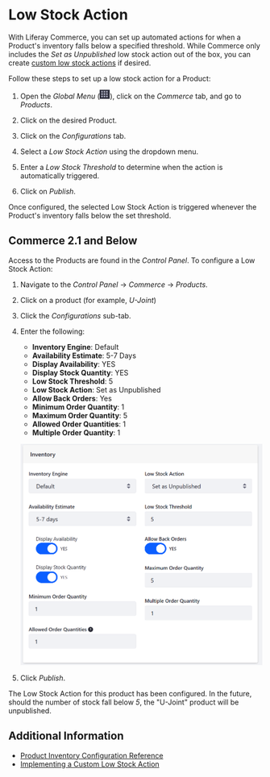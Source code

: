 # Low Stock Action

With Liferay Commerce, you can set up automated actions for when a Product's inventory falls below a specified threshold. While Commerce only includes the *Set as Unpublished* low stock action out of the box, you can create [custom low stock actions](../../developer-guide/implementing-a-custom-low-stock-activity.md) if desired.

Follow these steps to set up a low stock action for a Product:

1. Open the *Global Menu* (![Global Menu](../../images/icon-applications-menu.png)), click on the *Commerce* tab, and go to *Products*.

1. Click on the desired Product.

1. Click on the *Configurations* tab.

1. Select a *Low Stock Action* using the dropdown menu.

1. Enter a *Low Stock Threshold* to determine when the action is automatically triggered.

1. Click on *Publish*.

Once configured, the selected Low Stock Action is triggered whenever the Product's inventory falls below the set threshold.

## Commerce 2.1 and Below

Access to the Products are found in the _Control Panel_. To configure a Low Stock Action:

1. Navigate to the _Control Panel_ → _Commerce_ → _Products_.
1. Click on a product (for example, _U-Joint_)
1. Click the _Configurations_ sub-tab.
1. Enter the following:
    * **Inventory Engine**: Default
    * **Availability Estimate**: 5-7 Days
    * **Display Availability**: YES
    * **Display Stock Quantity**: YES
    * **Low Stock Threshold**: 5
    * **Low Stock Action**: Set as Unpublished
    * **Allow Back Orders**: Yes
    * **Minimum Order Quantity**: 1
    * **Maximum Order Quantity**: 5
    * **Allowed Order Quantities**: 1
    * **Multiple Order Quantity**: 1

    ![Product Configuration for Low Stock Action](./low-stock-action/images/01.png)

1. Click _Publish_.

The Low Stock Action for this product has been configured. In the future, should the number of stock fall below _5_, the "U-Joint" product will be unpublished.

## Additional Information

* [Product Inventory Configuration Reference](./product-inventory-configuration-reference.md)
* [Implementing a Custom Low Stock Action](../../developer-guide/implementing-a-custom-low-stock-activity.md)
